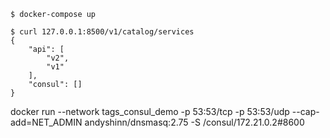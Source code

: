 
```
$ docker-compose up
```

```
$ curl 127.0.0.1:8500/v1/catalog/services
{
    "api": [
        "v2",
        "v1"
    ],
    "consul": []
}
```

docker run --network tags_consul_demo -p 53:53/tcp -p 53:53/udp --cap-add=NET_ADMIN andyshinn/dnsmasq:2.75 -S /consul/172.21.0.2#8600
